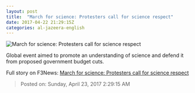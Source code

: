 ```yaml
---
layout: post
title:  "March for science: Protesters call for science respect"
date: 2017-04-22 21:29:15Z
categories: al-jazeera-english
---
```


![March for science: Protesters call for science respect](http://www.aljazeera.com/mritems/Images/2017/4/22/95b5f515f34340969eb5bd005e6f1af2_18.jpg)

Global event aimed to promote an understanding of science and defend it from proposed government budget cuts.


Full story on F3News: [March for science: Protesters call for science respect](http://www.f3nws.com/n/cDSkCJ)

> Posted on: Sunday, April 23, 2017 2:29:15 AM
